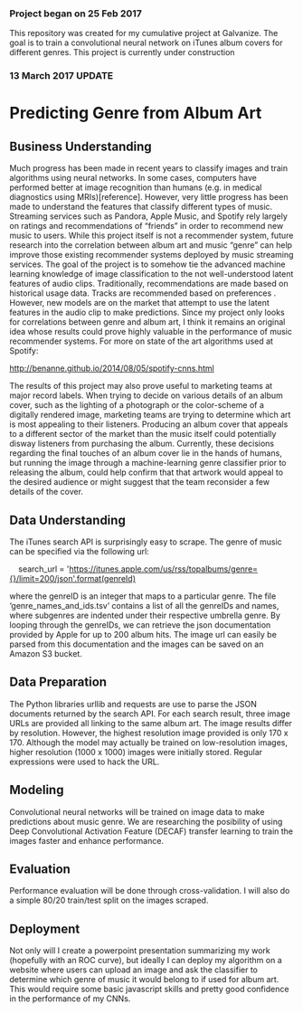### Project began on 25 Feb 2017

This repository was created for my cumulative project at Galvanize. The goal is to train a convolutional neural network on iTunes album covers for different genres. This project is currently under construction

### 13 March 2017 UPDATE

# Predicting Genre from Album Art

## Business Understanding
Much progress has been made in recent years to classify images and train algorithms using neural networks. In some cases, computers have performed better at image recognition than humans (e.g. in medical diagnostics using MRIs)[reference]. However, very little progress has been made to understand the features that classify different types of music. Streaming services such as Pandora, Apple Music, and Spotify rely largely on ratings and recommendations of “friends” in order to recommend new music to users. While this project itself is not a recommender system, future research into the correlation between album art and music “genre” can help improve those existing recommender systems deployed by music streaming services.
The goal of the project is to somehow tie the advanced machine learning knowledge of image classification to the not well-understood latent features of audio clips.
Traditionally, recommendations are made based on historical usage data. Tracks are recommended based on preferences . However, new models are on the market that attempt to use the latent features in the audio clip to make predictions. Since my project only looks for correlations between genre and album art, I think it remains an original idea whose results could prove highly valuable in the performance of music recommender systems. For more on state of the art algorithms used at Spotify:

http://benanne.github.io/2014/08/05/spotify-cnns.html

The results of this project may also prove useful to marketing teams at major record labels. When trying to decide on various details of an album cover, such as the lighting of a photograph or the color-scheme of a digitally rendered image, marketing teams are trying to determine which art is most appealing to their listeners. Producing an album cover that appeals to a different sector of the market than the music itself could potentially disway listeners from purchasing the album. Currently, these decisions regarding the final touches of an album cover lie in the hands of humans, but running the image through a machine-learning genre classifier prior to releasing the album, could help confirm that that artwork would appeal to the desired audience or might suggest that the team reconsider a few details of the cover.

## Data Understanding
The iTunes search API is surprisingly easy to scrape. The genre of music can be specified via the following url:

    search_url = 'https://itunes.apple.com/us/rss/topalbums/genre={}/limit=200/json'.format(genreId)

where the genreID is an integer that maps to a particular genre. The file ‘genre_names_and_ids.tsv’ contains a list of all the genreIDs and names, where subgenres are indented under their respective umbrella genre. By looping through the genreIDs, we can retrieve the json documentation provided by Apple for up to 200 album hits. The image url can easily be parsed from this documentation and the images can be saved on an Amazon S3 bucket.

## Data Preparation
The Python libraries urllib and requests are use to parse the JSON documents returned by the search API. For each search result, three image URLs are provided all linking to the same album art. The image results differ by resolution. However, the highest resolution image provided is only 170 x 170. Although the model may actually be trained on low-resolution images, higher resolution (1000 x 1000) images were initially stored. Regular expressions were used to hack the URL.

## Modeling
Convolutional neural networks will be trained on image data to make predictions about music genre. We are researching the posibility of using Deep Convolutional Activation Feature (DECAF) transfer learning to train the images faster and enhance performance.  

## Evaluation
Performance evaluation will be done through cross-validation. I will also do a simple 80/20 train/test split on the images scraped.

## Deployment
Not only will I create a powerpoint presentation summarizing my work (hopefully with an ROC curve), but ideally I can deploy my algorithm on a website where users can upload an image and ask the classifier to determine which genre of music it would belong to if used for album art. This would require some basic javascript skills and pretty good confidence in the performance of my CNNs.

